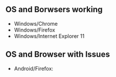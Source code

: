 ## OS and Borwsers working
* Windows/Chrome 
* Windows/Firefox 
* Windows/Internet Explorer 11

## OS and Browser with Issues
* Android/Firefox: 
